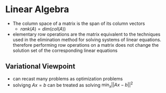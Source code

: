 # Linear Algebra

- The column space of a matrix is the span of its column vectors
    - $rank(A) = dim(col(A))$
- elementary row operations are the matrix equivalent to the techniques used in the elimination method for solving systems of linear equations. therefore performing row operations on a matrix does not change the solution set of the corresponding linear equations

## Variational Viewpoint

- can recast many problems as optimization problems 
- solvigng $Ax = b$ can be treated as solving $\min_x ||Ax - b||^2$